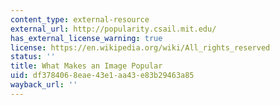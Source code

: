 ```yaml
---
content_type: external-resource
external_url: http://popularity.csail.mit.edu/
has_external_license_warning: true
license: https://en.wikipedia.org/wiki/All_rights_reserved
status: ''
title: What Makes an Image Popular
uid: df378406-8eae-43e1-aa43-e83b29463a85
wayback_url: ''
---
```

